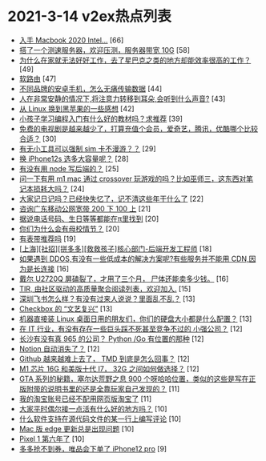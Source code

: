 # 2021-3-14 v2ex热点列表

+ [入手 Macbook 2020 Intel...](https://www.v2ex.com/t/761488#reply66) [66]
+ [搭了一个测速服务器，欢迎压测，服务器带宽 10G](https://www.v2ex.com/t/761503#reply58) [58]
+ [为什么在家就无法好好工作，去了星巴克之类的地方却能效率很高的工作？](https://www.v2ex.com/t/761445#reply49) [49]
+ [软路由](https://www.v2ex.com/t/761443#reply47) [47]
+ [不同品牌的安卓手机，怎么无痛传输数据](https://www.v2ex.com/t/761471#reply44) [44]
+ [人在非常安静的情况下,将注意力转移到耳朵,会听到什么声音?](https://www.v2ex.com/t/761549#reply43) [43]
+ [从 Linux 换到黑苹果的一些感想](https://www.v2ex.com/t/761527#reply42) [42]
+ [小孩子学习编程入门有什么好的教材吗？求推荐](https://www.v2ex.com/t/761438#reply39) [39]
+ [免费的电视剧是越来越少了，打算充值个会员，爱奇艺，腾讯，优酷哪个比较合适？](https://www.v2ex.com/t/761515#reply30) [30]
+ [有无小工具可以强制 sim 卡不漫游？？](https://www.v2ex.com/t/761541#reply29) [29]
+ [换 iPhone12s 选多大容量呢？](https://www.v2ex.com/t/761433#reply28) [28]
+ [有没有用 node 写后端的？](https://www.v2ex.com/t/761466#reply25) [25]
+ [问一下有用 m1 mac 通过 crossover 玩游戏的吗？比如巫师三，这东西对笔记本损耗大吗？](https://www.v2ex.com/t/761470#reply24) [24]
+ [大家记日记吗？已经快失忆了，记不清这些年干什么了](https://www.v2ex.com/t/761594#reply22) [22]
+ [咨询广东移动公网宽带 200 下 100 上](https://www.v2ex.com/t/761462#reply21) [21]
+ [据说电话号码、生日等等都能在π里找到](https://www.v2ex.com/t/761484#reply20) [20]
+ [你们为什么会有母校情节？](https://www.v2ex.com/t/761595#reply20) [20]
+ [有表带推荐吗](https://www.v2ex.com/t/761524#reply19) [19]
+ [[上海][社招][拼多多][救救孩子]核心部门-后端开发工程师](https://www.v2ex.com/t/761464#reply18) [18]
+ [如果遇到 DDOS,有没有一些低成本的解决方案呢?有些服务并不能用 CDN,因为是长连接](https://www.v2ex.com/t/761518#reply16) [16]
+ [戴尔 U2720Q 屏磕裂了，才用了三个月， 尸体还能卖多少钱。](https://www.v2ex.com/t/761536#reply16) [16]
+ [TIR, 由社区驱动的高质量聚合阅读列表，欢迎加入.](https://www.v2ex.com/t/761439#reply15) [15]
+ [深圳飞书怎么样？有没有过来人说说？里面乱不乱？](https://www.v2ex.com/t/761477#reply13) [13]
+ [Checkbox 的 “文艺复兴”](https://www.v2ex.com/t/761481#reply13) [13]
+ [机器直接装 Linux 桌面日用的朋友们，你们的硬盘大小都是什么配置？](https://www.v2ex.com/t/761578#reply13) [13]
+ [在 IT 行业，有没有存在一些巨头踩不死甚至竞争不过的 小强公司？](https://www.v2ex.com/t/761606#reply12) [12]
+ [长沙有没有真 965 的公司？ Python /Go 有位置的那种](https://www.v2ex.com/t/761430#reply12) [12]
+ [Notion 自动消失了？](https://www.v2ex.com/t/761434#reply12) [12]
+ [Github 越来越难上去了， TMD 到底是怎么回事？](https://www.v2ex.com/t/761558#reply12) [12]
+ [M1 芯片 16G 和美版十代 I7， 32G 之间如何做选择？](https://www.v2ex.com/t/761574#reply12) [12]
+ [GTA 系列的秘籍，塞尔达荒野之息 900 个呀哈哈位置，类似的这些是写在正版附带的说明书里的还是全靠玩家自己发现的？](https://www.v2ex.com/t/761452#reply11) [11]
+ [我的淘宝账号已经不配用网页版淘宝了](https://www.v2ex.com/t/761506#reply11) [11]
+ [大家平时偶尔接一点活有什么好的地方吗？](https://www.v2ex.com/t/761457#reply10) [10]
+ [什么软件支持在源代码文件的某一行上编写评论](https://www.v2ex.com/t/761461#reply10) [10]
+ [Mac 版 edge 更新总是出现问题](https://www.v2ex.com/t/761483#reply10) [10]
+ [Pixel 1 第六年了](https://www.v2ex.com/t/761590#reply10) [10]
+ [多多抢不到券，唯品会下单了 iPhone12 pro](https://www.v2ex.com/t/761486#reply9) [9]
